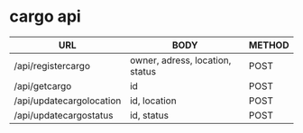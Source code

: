 # cargo api

|URL   |BODY   | METHOD   |
| ------------ | ------------ | ------------ |
| /api/registercargo  | owner, adress, location, status  | POST  |
| /api/getcargo  | id  | POST  |
| /api/updatecargolocation  |  id, location |  POST |
| /api/updatecargostatus  |  id, status |  POST |

